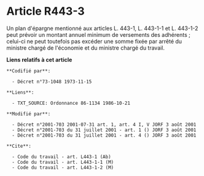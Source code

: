 # Article R443-3

Un plan d'épargne mentionné aux articles L. 443-1, L. 443-1-1 et L. 443-1-2 peut prévoir un montant annuel minimum de
versements des adhérents ; celui-ci ne peut toutefois pas excéder une somme fixée par arrêté du ministre chargé de l'économie
et du ministre chargé du travail.

**Liens relatifs à cet article**

	**Codifié par**:

	  - Décret n°73-1048 1973-11-15

	**Liens**:

	  - TXT_SOURCE: Ordonnance 86-1134 1986-10-21

	**Modifié par**:

	  - Décret n°2001-703 2001-07-31 art. 1, art. 4 I, V JORF 3 août 2001
	  - Décret n°2001-703 du 31 juillet 2001 - art. 1 () JORF 3 août 2001
	  - Décret n°2001-703 du 31 juillet 2001 - art. 4 () JORF 3 août 2001

	**Cite**:

	  - Code du travail - art. L443-1 (Ab)
	  - Code du travail - art. L443-1-1 (M)
	  - Code du travail - art. L443-1-2 (M)
